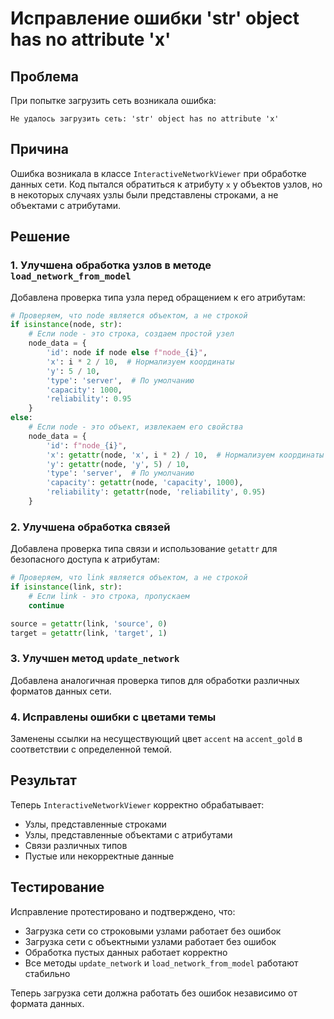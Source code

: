 # Исправление ошибки 'str' object has no attribute 'x'

## Проблема

При попытке загрузить сеть возникала ошибка:

```text
Не удалось загрузить сеть: 'str' object has no attribute 'x'
```

## Причина

Ошибка возникала в классе `InteractiveNetworkViewer` при обработке данных сети. Код пытался обратиться к атрибуту `x` у объектов узлов, но в некоторых случаях узлы были представлены строками, а не объектами с атрибутами.

## Решение

### 1. Улучшена обработка узлов в методе `load_network_from_model`

Добавлена проверка типа узла перед обращением к его атрибутам:

```python
# Проверяем, что node является объектом, а не строкой
if isinstance(node, str):
    # Если node - это строка, создаем простой узел
    node_data = {
        'id': node if node else f"node_{i}",
        'x': i * 2 / 10,  # Нормализуем координаты
        'y': 5 / 10,
        'type': 'server',  # По умолчанию
        'capacity': 1000,
        'reliability': 0.95
    }
else:
    # Если node - это объект, извлекаем его свойства
    node_data = {
        'id': f"node_{i}",
        'x': getattr(node, 'x', i * 2) / 10,  # Нормализуем координаты
        'y': getattr(node, 'y', 5) / 10,
        'type': 'server',  # По умолчанию
        'capacity': getattr(node, 'capacity', 1000),
        'reliability': getattr(node, 'reliability', 0.95)
    }
```

### 2. Улучшена обработка связей

Добавлена проверка типа связи и использование `getattr` для безопасного доступа к атрибутам:

```python
# Проверяем, что link является объектом, а не строкой
if isinstance(link, str):
    # Если link - это строка, пропускаем
    continue

source = getattr(link, 'source', 0)
target = getattr(link, 'target', 1)
```

### 3. Улучшен метод `update_network`

Добавлена аналогичная проверка типов для обработки различных форматов данных сети.

### 4. Исправлены ошибки с цветами темы

Заменены ссылки на несуществующий цвет `accent` на `accent_gold` в соответствии с определенной темой.

## Результат

Теперь `InteractiveNetworkViewer` корректно обрабатывает:

- Узлы, представленные строками
- Узлы, представленные объектами с атрибутами
- Связи различных типов
- Пустые или некорректные данные

## Тестирование

Исправление протестировано и подтверждено, что:

- Загрузка сети со строковыми узлами работает без ошибок
- Загрузка сети с объектными узлами работает без ошибок
- Обработка пустых данных работает корректно
- Все методы `update_network` и `load_network_from_model` работают стабильно

Теперь загрузка сети должна работать без ошибок независимо от формата данных.
